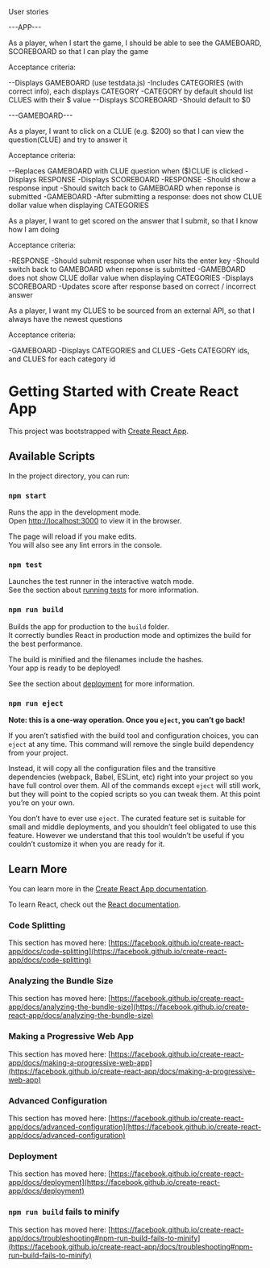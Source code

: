 User stories


---APP---

As a player, when I start the game, I should be able to see the GAMEBOARD, SCOREBOARD so that I can play the game

Acceptance criteria:

 --Displays GAMEBOARD (use testdata.js)
    -Includes CATEGORIES (with correct info), each displays CATEGORY
    -CATEGORY by default should list CLUES with their $ value
 --Displays SCOREBOARD
    -Should default to $0

---GAMEBOARD---

As a player, I want to click on a CLUE (e.g. $200) so that I can view the question(CLUE) and try to answer it

Acceptance criteria:

 --Replaces GAMEBOARD with CLUE question when ($)CLUE is clicked
    -Displays RESPONSE
    -Displays SCOREBOARD
    -RESPONSE
      -Should show a response input
      -Should switch back to GAMEBOARD when reponse is submitted
    -GAMEBOARD
      -After submitting a response: does not show CLUE dollar value when displaying CATEGORIES

As a player, I want to get scored on the answer that I submit, so that I know how I am doing

Acceptance criteria:

 -RESPONSE
    -Should submit response when user hits the enter key
    -Should switch back to GAMEBOARD when reponse is submitted
    -GAMEBOARD does not show CLUE dollar value when displaying CATEGORIES
    -Displays SCOREBOARD
    -Updates score after response based on correct / incorrect answer

As a player, I want my CLUES to be sourced from an external API, so that I always have the newest questions

Acceptance criteria:

 -GAMEBOARD
    -Displays CATEGORIES and CLUES 
    -Gets CATEGORY ids, and CLUES for each category id


# Getting Started with Create React App

This project was bootstrapped with [Create React App](https://github.com/facebook/create-react-app).

## Available Scripts

In the project directory, you can run:

### `npm start`

Runs the app in the development mode.\
Open [http://localhost:3000](http://localhost:3000) to view it in the browser.

The page will reload if you make edits.\
You will also see any lint errors in the console.

### `npm test`

Launches the test runner in the interactive watch mode.\
See the section about [running tests](https://facebook.github.io/create-react-app/docs/running-tests) for more information.

### `npm run build`

Builds the app for production to the `build` folder.\
It correctly bundles React in production mode and optimizes the build for the best performance.

The build is minified and the filenames include the hashes.\
Your app is ready to be deployed!

See the section about [deployment](https://facebook.github.io/create-react-app/docs/deployment) for more information.

### `npm run eject`

**Note: this is a one-way operation. Once you `eject`, you can’t go back!**

If you aren’t satisfied with the build tool and configuration choices, you can `eject` at any time. This command will remove the single build dependency from your project.

Instead, it will copy all the configuration files and the transitive dependencies (webpack, Babel, ESLint, etc) right into your project so you have full control over them. All of the commands except `eject` will still work, but they will point to the copied scripts so you can tweak them. At this point you’re on your own.

You don’t have to ever use `eject`. The curated feature set is suitable for small and middle deployments, and you shouldn’t feel obligated to use this feature. However we understand that this tool wouldn’t be useful if you couldn’t customize it when you are ready for it.

## Learn More

You can learn more in the [Create React App documentation](https://facebook.github.io/create-react-app/docs/getting-started).

To learn React, check out the [React documentation](https://reactjs.org/).

### Code Splitting

This section has moved here: [https://facebook.github.io/create-react-app/docs/code-splitting](https://facebook.github.io/create-react-app/docs/code-splitting)

### Analyzing the Bundle Size

This section has moved here: [https://facebook.github.io/create-react-app/docs/analyzing-the-bundle-size](https://facebook.github.io/create-react-app/docs/analyzing-the-bundle-size)

### Making a Progressive Web App

This section has moved here: [https://facebook.github.io/create-react-app/docs/making-a-progressive-web-app](https://facebook.github.io/create-react-app/docs/making-a-progressive-web-app)

### Advanced Configuration

This section has moved here: [https://facebook.github.io/create-react-app/docs/advanced-configuration](https://facebook.github.io/create-react-app/docs/advanced-configuration)

### Deployment

This section has moved here: [https://facebook.github.io/create-react-app/docs/deployment](https://facebook.github.io/create-react-app/docs/deployment)

### `npm run build` fails to minify

This section has moved here: [https://facebook.github.io/create-react-app/docs/troubleshooting#npm-run-build-fails-to-minify](https://facebook.github.io/create-react-app/docs/troubleshooting#npm-run-build-fails-to-minify)
